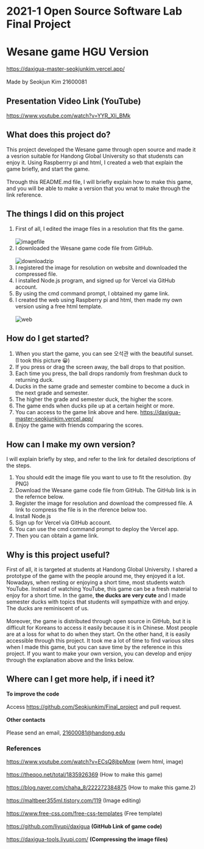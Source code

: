 # 2021-1 Open Source Software Lab Final Project
# Wesane game HGU Version
https://daxigua-master-seokjunkim.vercel.app/ 
<br><br> Made by Seokjun Kim 21600081
## Presentation Video Link (YouTube)
https://www.youtube.com/watch?v=YYR_Xli_BMk
## What does this project do?
 This project developed the Wesane game through open source and made it a vesrion suitable for Handong Global University so that studensts can enjoy it. Using Raspberrry pi and html, I created a web that explain the game briefly, and start the game.
<br><br> Through this README.md file, I will briefly explain how to make this game, and you will be able to make a version that you wnat to make through the link reference.

## The things I did on this project
1. First of all, I edited the image files in a resolution that fits the game.
<br><br> ![imagefile](https://user-images.githubusercontent.com/79792577/121700419-d9da3580-cb0a-11eb-8b15-c3514f008042.PNG)
2. I downloaded the Wesane game code file from GitHub.
<br><br> ![downloadzip](https://user-images.githubusercontent.com/79792577/121700894-510fc980-cb0b-11eb-9904-821159661ef8.PNG)
3. I registered the image for resolution on website and downloaded the compressed file.
4. I installed Node.js program, and signed up for Vercel via GitHub account.
5. By using the cmd command prompt, I obtained my game link.
6. I created the web using Raspberry pi and html, then made my own version using a free html template.
<br><br> ![web](https://user-images.githubusercontent.com/79792577/121698785-50763380-cb09-11eb-9373-0881d7ab59ef.PNG)
## How do I get started?
1. When you start the game, you can see 오석관 with the beautiful sunset. (I took this picture 😀)
2. If you press or drag the screen away, the ball drops to that position.
3. Each time you press, the ball drops randomly from freshman duck to returning duck.
4. Ducks in the same grade and semester combine to become a duck in the next grade and semester.
5. The higher the grade and semester duck, the higher the score.
6. The game ends when ducks pile up at a certain height or more.
7. You can access to the game link above and here. https://daxigua-master-seokjunkim.vercel.app/
8. Enjoy the game with friends comparing the scores.

## How can I make my own version?
I will explain briefly by step, and refer to the link for detailed descriptions of the steps.
1. You should edit the image file you want to use to fit the resolution. (by PNG)
2. Download the Wesane game code file from GitHub. The GitHub link is in the refernce below.
3. Register the image for resolution and download the compressed file. A link to compress the file is in the rference below too. 
4. Install Node.js
5. Sign up for Vercel via GitHub account.
6. You can use the cmd command prompt to deploy the Vercel app.
7. Then you can obtain a game link.

## Why is this project useful?
 First of all, it is targeted at students at Handong Global University. I shared a prototype of the game with the people around me, they enjoyed it a lot. Nowadays, when resting or enjoying a short time, most students watch YouTube. Instead of watching YouTube, this game can be a fresh material to enjoy for a short time. In the game, **the ducks are very cute** and I made semester ducks with topics that students will sympathize with and enjoy. The ducks are reminiscent of us. 
<br><br>
 Moreover, the game is distributed through open source in GitHub, but it is difficult for Koreans to access it easily because it is in Chinese. Most people are at a loss for what to do when they start. On the other hand, it is easily accessible through this project. It took me a lot of time to find various sites when I made this game, but you can save time by the reference in this project. If you want to make your own version, you can develop and enjoy through the explanation above and the links below.

## Where can I get more help, if i need it?
**To improve the code**
<br><br>Access https://github.com/Seokjunkim/Final_project and pull request.
<br><br>**Other contacts**
<br><br>Please send an email, 21600081@handong.edu

### References
https://www.youtube.com/watch?v=ECsQ8jbpMow (wem html, image)
<br><br>  https://theqoo.net/total/1835926369 (How to make this game)
<br><br>  https://blog.naver.com/chaha_8/222272384875 (How to make this game.2)
<br><br>  https://maltbeer355ml.tistory.com/119 (Image editing)
<br><br>  https://www.free-css.com/free-css-templates (Free template)
<br><br>  https://github.com/liyupi/daxigua **(GitHub Link of game code)**
<br><br>  https://daxigua-tools.liyupi.com/ **(Compressing the image files)**











